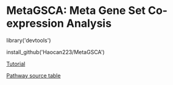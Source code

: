 # MetaGSCA: Meta Gene Set Co-expression Analysis

library('devtools')

install_github('Haocan223/MetaGSCA')

[Tutorial](https://haocan223.github.io/MetaGSCA/MetaGSCA_tutorial.html)

[Pathway source table](https://haocan223.github.io/MetaGSCA/SuppTab1_PathwaySource.xlsx)
